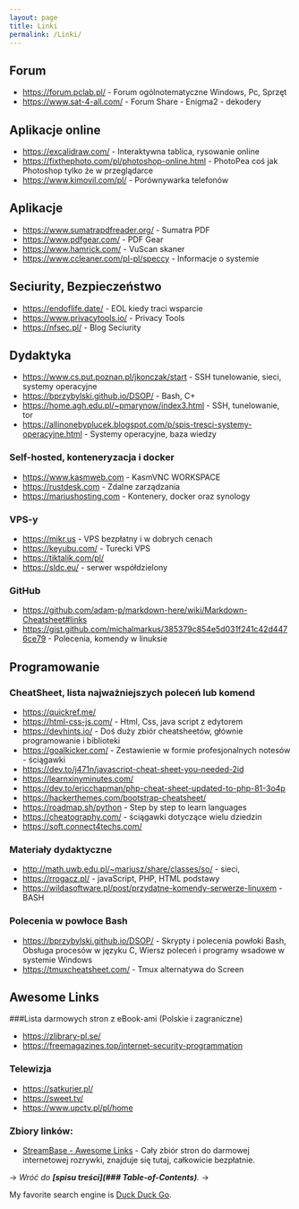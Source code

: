 ```yaml
---
layout: page
title: Linki
permalink: /Linki/
---
```

## Forum
- <https://forum.pclab.pl/> - Forum ogólnotematyczne Windows, Pc, Sprzęt
- <https://www.sat-4-all.com/> - Forum Share - Enigma2 - dekodery 

## Aplikacje online
- <https://excalidraw.com/> - Interaktywna tablica, rysowanie online
- <https://fixthephoto.com/pl/photoshop-online.html> - PhotoPea coś jak Photoshop tylko że w przeglądarce  
- <https://www.kimovil.com/pl/> - Porównywarka telefonów

## Aplikacje 
- <https://www.sumatrapdfreader.org/> - Sumatra PDF
- <https://www.pdfgear.com/> - PDF Gear
- <https://www.hamrick.com/> - VuScan skaner
- <https://www.ccleaner.com/pl-pl/speccy> - Informacje o systemie 

## Seciurity, Bezpieczeństwo 
- <https://endoflife.date/> - EOL kiedy traci wsparcie
- <https://www.privacytools.io/> - Privacy Tools
- <https://nfsec.pl/> - Blog Seciurity 

## Dydaktyka
- <https://www.cs.put.poznan.pl/jkonczak/start> - SSH tunelowanie, sieci, systemy operacyjne
- <https://bprzybylski.github.io/DSOP/> - Bash, C+
- <https://home.agh.edu.pl/~pmarynow/index3.html> - SSH, tunelowanie, tor
- <https://allinonebyplucek.blogspot.com/p/spis-tresci-systemy-operacyjne.html> - Systemy operacyjne, baza wiedzy  

### Self-hosted, konteneryzacja i docker
- <https://www.kasmweb.com> - KasmVNC WORKSPACE
- <https://rustdesk.com> - Zdalne zarządzania 
- <https://mariushosting.com> - Kontenery, docker oraz synology

### VPS-y 

- <https://mikr.us> - VPS bezpłatny i w dobrych cenach
- <https://keyubu.com/> - Turecki VPS 
- <https://tiktalik.com/pl/>
- <https://sldc.eu/> - serwer współdzielony 

### GitHub
- <https://github.com/adam-p/markdown-here/wiki/Markdown-Cheatsheet#links>
- <https://gist.github.com/michalmarkus/385379c854e5d031f241c42d4476ce79> - Polecenia, komendy w linuksie


## Programowanie
### CheatSheet, lista najważniejszych poleceń lub komend
- <https://quickref.me/> 
- <https://html-css-js.com/> - Html, Css, java script z edytorem 
- <https://devhints.io/> - Doś duży zbiór cheatsheetów, głównie programowanie i biblioteki
- <https://goalkicker.com/> - Zestawienie w formie profesjonalnych notesów - ściągawki 
- <https://dev.to/j471n/javascript-cheat-sheet-you-needed-2id>
- <https://learnxinyminutes.com/>
- <https://dev.to/ericchapman/php-cheat-sheet-updated-to-php-81-3o4p>
- <https://hackerthemes.com/bootstrap-cheatsheet/>
- <https://roadmap.sh/python> - Step by step to learn languages
- <https://cheatography.com/> - ściągawki dotyczące wielu dziedzin 
- <https://soft.connect4techs.com/>

### Materiały dydaktyczne

- http://math.uwb.edu.pl/~mariusz/share/classes/so/ - sieci, 
- https://rrogacz.pl/ - javaScript, PHP, HTML podstawy 
- https://wildasoftware.pl/post/przydatne-komendy-serwerze-linuxem - BASH


### Polecenia w powłoce Bash

- <https://bprzybylski.github.io/DSOP/> - Skrypty i polecenia powłoki Bash, Obsługa procesów w języku C, Wiersz poleceń i programy wsadowe w systemie Windows
- <https://tmuxcheatsheet.com/> - Tmux alternatywa do Screen 

## Awesome Links
###Lista darmowych stron z eBook-ami (Polskie i zagraniczne)
- <https://zlibrary-pl.se/>
- <https://freemagazines.top/internet-security-programmation>

### Telewizja
- <https://satkurier.pl/>
- <https://sweet.tv/>
- <https://www.upctv.pl/pl/home>



### Zbiory linków:
- [StreamBase - Awesome Links](https://web.archive.org/web/20231109152144/https://rentry.co/streambase/#pobieranie-materia%C5%82%C3%B3w-wideo-programy-i-sposoby)  - Cały zbiór stron do darmowej internetowej rozrywki, znajduje się tutaj, całkowicie bezpłatnie.

-> *Wróć do **[spisu treści](### Table-of-Contents)**.* ->

My favorite search engine is [Duck Duck Go](https://duckduckgo.com).
